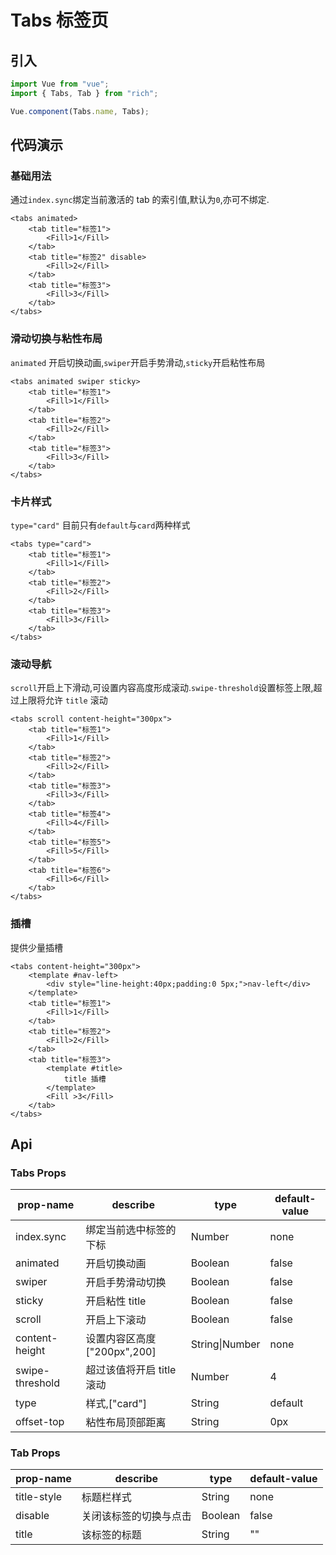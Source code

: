 # Tabs 标签页

## 引入

```js
import Vue from "vue";
import { Tabs, Tab } from "rich";

Vue.component(Tabs.name, Tabs);
```

## 代码演示

### 基础用法

通过`index.sync`绑定当前激活的 tab 的索引值,默认为`0`,亦可不绑定.

```vue
<tabs animated>
	<tab title="标签1">
		<Fill>1</Fill>
	</tab>
	<tab title="标签2" disable>
		<Fill>2</Fill>
	</tab>
	<tab title="标签3">
		<Fill>3</Fill>
	</tab>
</tabs>
```

### 滑动切换与粘性布局

`animated` 开启切换动画,`swiper`开启手势滑动,`sticky`开启粘性布局

```vue
<tabs animated swiper sticky>
	<tab title="标签1">
		<Fill>1</Fill>
	</tab>
	<tab title="标签2">
		<Fill>2</Fill>
	</tab>
	<tab title="标签3">
		<Fill>3</Fill>
	</tab>
</tabs>
```

### 卡片样式

`type="card"` 目前只有`default`与`card`两种样式

```vue
<tabs type="card">
	<tab title="标签1">
		<Fill>1</Fill>
	</tab>
	<tab title="标签2">
		<Fill>2</Fill>
	</tab>
	<tab title="标签3">
		<Fill>3</Fill>
	</tab>
</tabs>
```

### 滚动导航

`scroll`开启上下滑动,可设置内容高度形成滚动.`swipe-threshold`设置标签上限,超过上限将允许 `title` 滚动

```vue
<tabs scroll content-height="300px">
	<tab title="标签1">
		<Fill>1</Fill>
	</tab>
	<tab title="标签2">
		<Fill>2</Fill>
	</tab>
	<tab title="标签3">
		<Fill>3</Fill>
	</tab>
	<tab title="标签4">
		<Fill>4</Fill>
	</tab>
	<tab title="标签5">
		<Fill>5</Fill>
	</tab>
	<tab title="标签6">
		<Fill>6</Fill>
	</tab>
</tabs>
```

### 插槽

提供少量插槽

```vue
<tabs content-height="300px">
	<template #nav-left>
		<div style="line-height:40px;padding:0 5px;">nav-left</div>
	</template>
	<tab title="标签1">
		<Fill>1</Fill>
	</tab>
	<tab title="标签2">
		<Fill>2</Fill>
	</tab>
	<tab title="标签3">
        <template #title>
			title 插槽
        </template>
		<Fill >3</Fill>
	</tab>
</tabs>
```

## Api

### Tabs Props

| prop-name       | describe                     | type           | default-value |
| --------------- | ---------------------------- | -------------- | ------------- |
| index.sync         | 绑定当前选中标签的下标       | Number         | none          |
| animated        | 开启切换动画                 | Boolean        | false         |
| swiper          | 开启手势滑动切换             | Boolean        | false         |
| sticky          | 开启粘性 title               | Boolean        | false         |
| scroll          | 开启上下滚动                 | Boolean        | false         |
| content-height  | 设置内容区高度 ["200px",200] | String\|Number | none          |
| swipe-threshold | 超过该值将开启 title 滚动    | Number         | 4             |
| type            | 样式,["card"]                | String         | default       |
| offset-top | 粘性布局顶部距离 | String | 0px |

### Tab Props

| prop-name   | describe               | type    | default-value |
| ----------- | ---------------------- | ------- | ------------- |
| title-style | 标题栏样式             | String  | none          |
| disable     | 关闭该标签的切换与点击 | Boolean | false         |
| title       | 该标签的标题           | String  | ""            |
